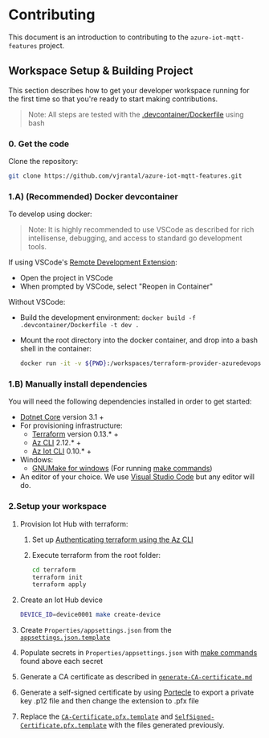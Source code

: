 # Contributing

This document is an introduction to contributing to the `azure-iot-mqtt-features` project.

## Workspace Setup & Building Project

This section describes how to get your developer workspace running for the first time so that you're ready to start making contributions.

> Note: All steps are tested with the [.devcontainer/Dockerfile](../.devcontainer/Dockerfile) using bash

### 0. Get the code

Clone the repository:
  
  ```bash
  git clone https://github.com/vjrantal/azure-iot-mqtt-features.git
  ```

### 1.A) (Recommended) Docker devcontainer

To develop using docker:

> Note: It is highly recommended to use VSCode as described for rich intellisense, debugging, and access to standard go development tools.

If using VSCode's [Remote Development Extension](https://marketplace.visualstudio.com/items?itemName=ms-vscode-remote.vscode-remote-extensionpack):

* Open the project in VSCode
* When prompted by VSCode, select "Reopen in Container"

Without VSCode:

* Build the development environment: `docker build -f .devcontainer/Dockerfile -t dev .`
* Mount the root directory into the docker container, and drop into a bash shell in the container:
  
  ```bash
  docker run -it -v ${PWD}:/workspaces/terraform-provider-azuredevops dev
  ```

### 1.B) Manually install dependencies

You will need the following dependencies installed in order to get started:

* [Dotnet Core](https://dotnet.microsoft.com/download/dotnet-core) version 3.1 +
* For provisioning infrastructure:
  * [Terraform](https://www.terraform.io/downloads.html) version 0.13.* +
  * [Az CLI](https://docs.microsoft.com/en-us/cli/azure/install-azure-cli) 2.12.* +
  * [Az Iot CLI](https://github.com/Azure/azure-iot-cli-extension) 0.10.* +
* Windows:
  * [GNUMake for windows](http://gnuwin32.sourceforge.net/packages/make.htm) (For running [make commands](../makefile))
* An editor of your choice. We use [Visual Studio Code](https://code.visualstudio.com/Download) but any editor will do.

### 2.Setup your workspace

1. Provision Iot Hub with terraform:
     1. Set up [Authenticating terraform using the Az CLI](https://www.terraform.io/docs/providers/azurerm/guides/azure_cli.html)
     2. Execute terraform from the root folder:

        ```bash
        cd terraform
        terraform init
        terraform apply
        ```

2. Create an Iot Hub device

    ```bash
    DEVICE_ID=device0001 make create-device
    ```

3. Create `Properties/appsettings.json` from the [`appsettings.json.template`](../src/Properties/appsettings.json.template)
4. Populate secrets in `Properties/appsettings.json` with [make commands](../makefile) found above each secret
5. Generate a CA certificate as described in [`generate-CA-certificate.md`](generating-CA-certificate/generate-CA-certificate.md)
6. Generate a self-signed certificate by using [Portecle](https://sourceforge.net/projects/portecleinstall/) to export a private key .p12 file and then change the extension to .pfx file
7. Replace the [`CA-Certificate.pfx.template`](../src/Testing/Certificates/CA-Certificate.pfx.template) and [`SelfSigned-Certificate.pfx.template`](../src/Testing/Certificates/SelfSigned-Certificate.pfx.template) with the files generated previously.
